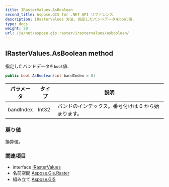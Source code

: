 ```yaml
---
title: IRasterValues.AsBoolean
second_title: Aspose.GIS for .NET API リファレンス
description: IRasterValues 方法. 指定したバンドデータをbool値.
type: docs
weight: 20
url: /ja/net/aspose.gis.raster/irastervalues/asboolean/
---
```

## IRasterValues.AsBoolean method

指定したバンドデータを`bool`値.

```csharp
public bool AsBoolean(int bandIndex = 0)
```

| パラメータ | タイプ | 説明 |
| --- | --- | --- |
| bandIndex | Int32 | バンドのインデックス。番号付けは 0 から始まります。 |

### 戻り値

換算値。

### 関連項目

* interface [IRasterValues](../)
* 名前空間 [Aspose.Gis.Raster](../../irastervalues/)
* 組み立て [Aspose.GIS](../../../)


